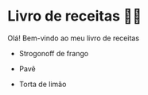 # Livro de receitas :man_cook:

Olá! Bem-vindo ao meu livro de receitas

- Strogonoff de frango

- Pavê

- Torta de limão
